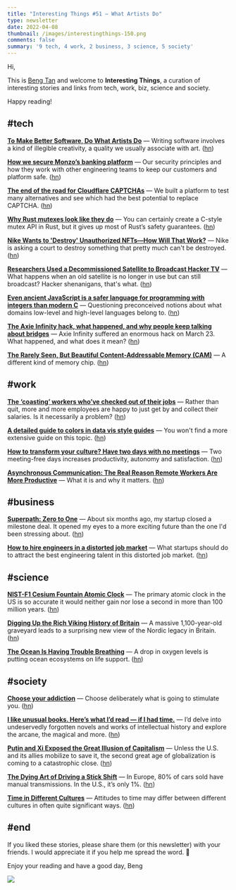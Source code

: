 ```yaml
---
title: "Interesting Things #51 — What Artists Do"
type: newsletter
date: 2022-04-08
thumbnail: /images/interestingthings-150.png
comments: false
summary: '9 tech, 4 work, 2 business, 3 science, 5 society'
---
```


Hi,

This is [Beng Tan](https://bengtan.com/about/) and welcome to **Interesting Things**, a curation of interesting stories and links from tech, work, biz, science and society.

Happy reading!


## #tech

**[To Make Better Software, Do What Artists Do](https://www.lesswrong.com/posts/xmWfNDnEf36yQBLY9/to-make-better-software-do-what-artists-do?utm_source=bengtan.com/interesting-things/051)** — Writing software involves a kind of illegible creativity, a quality we usually associate with art. ([hn](https://news.ycombinator.com/item?id=30885404))

**[How we secure Monzo’s banking platform](https://monzo.com/blog/2022/03/31/how-we-secure-monzos-banking-platform/?utm_source=bengtan.com/interesting-things/051)** — Our security principles and how they work with other engineering teams to keep our customers and platform safe. ([hn](https://news.ycombinator.com/item?id=30876527))

**[The end of the road for Cloudflare CAPTCHAs](https://blog.cloudflare.com/end-cloudflare-captcha/?utm_source=bengtan.com/interesting-things/051)** — We built a platform to test many alternatives and see which had the best potential to replace CAPTCHA. ([hn](https://news.ycombinator.com/item?id=30877880))

**[Why Rust mutexes look like they do](http://cliffle.com/blog/rust-mutexes/?utm_source=bengtan.com/interesting-things/051)** — You can certainly create a C-style mutex API in Rust, but it gives up most of Rust’s safety guarantees. ([hn](https://news.ycombinator.com/item?id=30882577))

**[Nike Wants to 'Destroy' Unauthorized NFTs—How Will That Work?](https://decrypt.co/96456/nike-destroy-unauthorized-nfts-how-will-that-work?utm_source=bengtan.com/interesting-things/051)** — Nike is asking a court to destroy something that pretty much can't be destroyed. ([hn](https://news.ycombinator.com/item?id=30872479))

**[Researchers Used a Decommissioned Satellite to Broadcast Hacker TV](https://www.wired.com/story/satellite-hacking-anit-f1r-shadytel/?utm_source=bengtan.com/interesting-things/051)** — What happens when an old satellite is no longer in use but can still broadcast? Hacker shenanigans, that's what. ([hn](https://news.ycombinator.com/item?id=30865385))

**[Even ancient JavaScript is a safer language for programming with integers than modern C](https://hikari.noyu.me/blog/2022-04-01-javascript-is-a-safer-language-for-integer-programming-than-c.html?utm_source=bengtan.com/interesting-things/051)** — Questioning preconceived notions about what domains low-level and high-level languages belong to. ([hn](https://news.ycombinator.com/item?id=30890058))

**[The Axie Infinity hack, what happened, and why people keep talking about bridges](https://blog.mollywhite.net/axie-hack/?utm_source=bengtan.com/interesting-things/051)** — Axie Infinity suffered an enormous hack on March 23. What happened, and what does it mean? ([hn](https://news.ycombinator.com/item?id=30864424))

**[The Rarely Seen, But Beautiful Content-Addressable Memory (CAM)](https://thememoryguy.com/the-rarely-seen-but-beautiful-content-addressable-memory-cam/?utm_source=bengtan.com/interesting-things/051)** — A different kind of memory chip. ([hn](https://news.ycombinator.com/item?id=30880534))


## #work

**[The ‘coasting’ workers who’ve checked out of their jobs](https://www.bbc.com/worklife/article/20220329-the-coasting-workers-whove-checked-out-of-their-jobs?utm_source=bengtan.com/interesting-things/051)** — Rather than quit, more and more employees are happy to just get by and collect their salaries. Is it necessarily a problem? ([hn](https://news.ycombinator.com/item?id=30884033))

**[A detailed guide to colors in data vis style guides](https://blog.datawrapper.de/colors-for-data-vis-style-guides/?utm_source=bengtan.com/interesting-things/051)** — You won't find a more extensive guide on this topic. ([hn](https://news.ycombinator.com/item?id=30898779))

**[How to transform your culture? Have two days with no meetings](https://makeworkbetter.substack.com/p/how-to-transform-your-culture-have?utm_source=bengtan.com/interesting-things/051)** — Two meeting-free days increases productivity, autonomy and satisfaction. ([hn](https://news.ycombinator.com/item?id=30886430))

**[Asynchronous Communication: The Real Reason Remote Workers Are More Productive](https://blog.doist.com/asynchronous-communication/?utm_source=bengtan.com/interesting-things/051)** — What it is and why it matters. ([hn](https://news.ycombinator.com/item?id=30875997))


## #business

**[Superpath: Zero to One](https://www.jimmydaly.com/superpath-zero-to-one/?utm_source=bengtan.com/interesting-things/051)** — About six months ago, my startup closed a milestone deal. It opened my eyes to a more exciting future than the one I'd been stressing about. ([hn](https://news.ycombinator.com/item?id=30881483))

**[How to hire engineers in a distorted job market](https://blog.initialized.com/2022/03/how-to-hire-engineers-in-a-distorted-job-market/?utm_source=bengtan.com/interesting-things/051)** — What startups should do to attract the best engineering talent in this distorted job market. ([hn](https://news.ycombinator.com/item?id=30875512))


## #science

**[NIST-F1 Cesium Fountain Atomic Clock](https://www.nist.gov/pml/time-and-frequency-division/time-realization/primary-standard-nist-f1?utm_source=bengtan.com/interesting-things/051)** — The primary atomic clock in the US is so accurate it would neither gain nor lose a second in more than 100 million years. ([hn](https://news.ycombinator.com/item?id=30886428))

**[Digging Up the Rich Viking History of Britain](https://www.smithsonianmag.com/history/digging-up-viking-history-britain-180979790/?utm_source=bengtan.com/interesting-things/051)** — A massive 1,100-year-old graveyard leads to a surprising new view of the Nordic legacy in Britain. ([hn](https://news.ycombinator.com/item?id=30875297))

**[The Ocean Is Having Trouble Breathing](https://nautil.us/the-ocean-is-having-trouble-breathing-15789/?utm_source=bengtan.com/interesting-things/051)** — A drop in oxygen levels is putting ocean ecosystems on life support. ([hn](https://news.ycombinator.com/item?id=30877378))


## #society

**[Choose your addiction](https://www.deprocrastination.co/blog/choose-your-addiction?utm_source=bengtan.com/interesting-things/051)** — Choose deliberately what is going to stimulate you. ([hn](https://news.ycombinator.com/item?id=30875757))

**[I like unusual books. Here’s what I’d read — if I had time.](https://archive.ph/DZaMA?utm_source=bengtan.com/interesting-things/051)** — I’d delve into undeservedly forgotten novels and works of intellectual history and explore the arcane, the magical and more. ([hn](https://news.ycombinator.com/item?id=30882273))

**[Putin and Xi Exposed the Great Illusion of Capitalism](https://archive.ph/Qgmwb?utm_source=bengtan.com/interesting-things/051)** — Unless the U.S. and its allies mobilize to save it, the second great age of globalization is coming to a catastrophic close. ([hn](https://news.ycombinator.com/item?id=30789361))

**[The Dying Art of Driving a Stick Shift](https://archive.ph/NPZWB?utm_source=bengtan.com/interesting-things/051)** — In Europe, 80% of cars sold have manual transmissions. In the U.S., it’s only 1%. ([hn](https://news.ycombinator.com/item?id=30897866))

**[Time in Different Cultures](https://www.exactlywhatistime.com/other-aspects-of-time/time-in-different-cultures/?utm_source=bengtan.com/interesting-things/051)** — Attitudes to time may differ between different cultures in often quite significant ways. ([hn](https://news.ycombinator.com/item?id=30879299))


## #end

If you liked these stories, please share them (or this newsletter) with your friends. I would appreciate it if you help me spread the word. 🙏

Enjoy your reading and have a good day,
Beng

![](https://bengtan.com/images/portrait-40.png)

